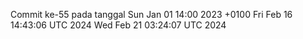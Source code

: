 Commit ke-55 pada tanggal Sun Jan 01 14:00 2023 +0100
Fri Feb 16 14:43:06 UTC 2024
Wed Feb 21 03:24:07 UTC 2024
